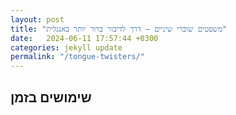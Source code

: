 ```yaml
---
layout: post
title: "משפטים שוברי שיניים – דרך לדיבור ברור יותר באנגלית"
date:   2024-06-11 17:57:44 +0300
categories: jekyll update
permalink: "/tongue-twisters/"
---
```


<h2>שימושים בזמן</h2>

